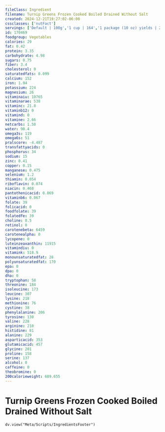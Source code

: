 ```yaml
---
fileClass: Ingredient
filename: Turnip Greens Frozen Cooked Boiled Drained Without Salt
created: 2024-12-21T19:27:02-06:00
cssclasses: ['nutFact']
servings: ['Default | 100g','1 cup | 164','1 package (10 oz) yields | 220']
id: 170469
foodgroup: Vegetables
calories: 29
fat: 0.42
protein: 3.35
carbohydrate: 4.98
sugars: 0.75
fiber: 3.4
cholesterol: 0
saturatedfats: 0.099
calcium: 152
iron: 1.94
potassium: 224
magnesium: 26
vitaminaiu: 10765
vitaminarae: 538
vitaminc: 21.8
vitaminb12: 0
vitamind: 0
vitamine: 2.66
netcarbs: 1.58
water: 90.4
omega3s: 119
omega6s: 51
pralscore: -4.487
transfattyacids: 0
phosphorus: 34
sodium: 15
zinc: 0.41
copper: 0.15
manganese: 0.475
selenium: 1.2
thiamin: 0.054
riboflavin: 0.074
niacin: 0.468
pantothenicacid: 0.069
vitaminb6: 0.067
folate: 39
folicacid: 0
foodfolate: 39
folatedfe: 39
choline: 0.5
retinol: 0
carotenebeta: 6459
carotenealpha: 0
lycopene: 0
luteinzeaxanthin: 11915
vitamindiu: 0
vitamink: 518.9
monounsaturatedfat: 28
polyunsaturatedfat: 170
epa: 0
dpa: 0
dha: 0
tryptophan: 58
threonine: 184
isoleucine: 173
leucine: 307
lysine: 218
methionine: 76
cystine: 38
phenylalanine: 206
tyrosine: 130
valine: 228
arginine: 210
histidine: 81
alanine: 229
asparticacid: 353
glutamicacid: 457
glycine: 201
proline: 158
serine: 137
alcohol: 0
caffeine: 0
theobromine: 0
200calorieweight: 689.655
---
```


# Turnip Greens Frozen Cooked Boiled Drained Without Salt

```dataviewjs
dv.view("Meta/Scripts/IngredientsFooter")
```